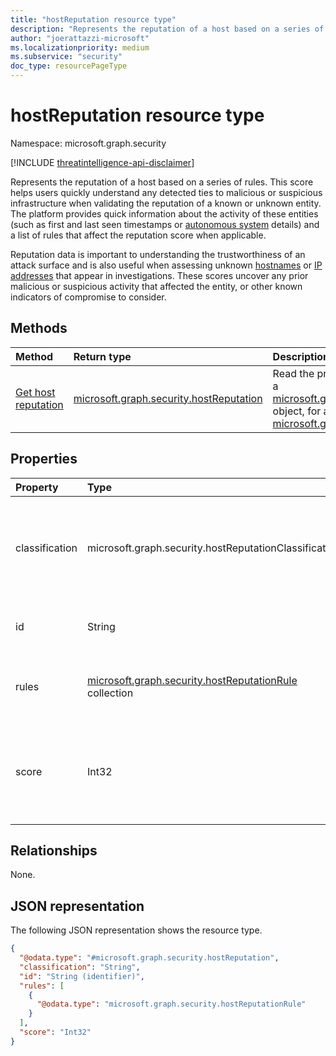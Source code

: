 ```yaml
---
title: "hostReputation resource type"
description: "Represents the reputation of a host based on a series of rules."
author: "joerattazzi-microsoft"
ms.localizationpriority: medium
ms.subservice: "security"
doc_type: resourcePageType
---
```


# hostReputation resource type

Namespace: microsoft.graph.security

[!INCLUDE [threatintelligence-api-disclaimer](../../includes/threatintelligence-api-disclaimer.md)]

Represents the reputation of a host based on a series of rules. This score helps users quickly understand any detected ties to malicious or suspicious infrastructure when validating the reputation of a known or unknown entity. The platform provides quick information about the activity of these entities (such as first and last seen timestamps or [autonomous system](../resources/security-autonomoussystem.md) details) and a list of rules that affect the reputation score when applicable.

Reputation data is important to understanding the trustworthiness of an attack surface and is also useful when assessing unknown [hostnames](../resources/security-hostname.md) or [IP addresses](../resources/security-ipaddress.md) that appear in investigations. These scores uncover any prior malicious or suspicious activity that affected the entity, or other known indicators of compromise to consider.

## Methods

| Method                                                       | Return type                                                                        | Description                                                                                                                                                                                                       |
| :----------------------------------------------------------- | :--------------------------------------------------------------------------------- | :---------------------------------------------------------------------------------------------------------------------------------------------------------------------------------------------------------------- |
| [Get host reputation](../api/security-host-get-reputation.md) | [microsoft.graph.security.hostReputation](../resources/security-hostreputation.md) | Read the properties and relationships of a [microsoft.graph.security.hostReputation](../resources/security-hostreputation.md) object, for a given [microsoft.graph.security.host](../resources/security-host.md). |

## Properties

| Property       | Type                                                                                                  | Description                                                                                                                                                                |
| :------------- | :---------------------------------------------------------------------------------------------------- | :------------------------------------------------------------------------------------------------------------------------------------------------------------------------- |
| classification | microsoft.graph.security.hostReputationClassification                                                 | The calculated reputation of the host. The possible values are: `unknown`, `neutral`, `suspicious`, `malicious`, `unknownFutureValue`.                                     |
| id             | String                                                                                                | A system-generated ID for this **hostReputation**.                                                                                                                         |
| rules          | [microsoft.graph.security.hostReputationRule](../resources/security-hostreputationrule.md) collection | A collection of rules that have been used to calculate the classification and score.                                                                                       |
| score          | Int32                                                                                                 | The calculated score (0-100) of the requested host. A higher value indicates that this [host](../resources/security-host.md) is more likely to be suspicious or malicious. |

## Relationships

None.

## JSON representation

The following JSON representation shows the resource type.

<!-- {
  "blockType": "resource",
  "keyProperty": "id",
  "@odata.type": "microsoft.graph.security.hostReputation",
  "openType": false
}
-->

```json
{
  "@odata.type": "#microsoft.graph.security.hostReputation",
  "classification": "String",
  "id": "String (identifier)",
  "rules": [
    {
      "@odata.type": "microsoft.graph.security.hostReputationRule"
    }
  ],
  "score": "Int32"
}
```
